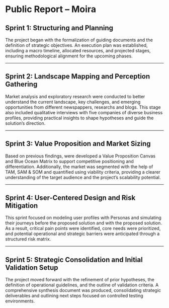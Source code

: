 # **Public Report – Moira**

## **Sprint 1: Structuring and Planning**

The project began with the formalization of guiding documents and the definition of strategic objectives. An execution plan was established, including a macro timeline, allocated resources, and projected stages, ensuring methodological alignment for the upcoming phases.

---

## **Sprint 2: Landscape Mapping and Perception Gathering**

Market analysis and exploratory research were conducted to better understand the current landscape, key challenges, and emerging opportunities from different newspappers, researchs and blogs. This stage also included qualitative interviews with five companies of diverse business profiles, providing practical insights to shape hypotheses and guide the solution’s direction.

---

## **Sprint 3: Value Proposition and Market Sizing**

Based on previous findings, were developed a Value Proposition Canvas and Blue Ocean Matrix to support competitive positioning and differentiation. Additionally, the market was segmented with the help of TAM, SAM & SOM and quantified using viability criteria, providing a clearer understanding of the target audience and the project’s scalability potential.

---

## **Sprint 4: User-Centered Design and Risk Mitigation**

This sprint focused on modeling user profiles with Personas and simulating their journeys before the proposed solution and with the proposed solution. As a result, critical pain points were identified, core needs were prioritized, and potential operational and strategic barriers were anticipated through a structured risk matrix.

---

## **Sprint 5: Strategic Consolidation and Initial Validation Setup**

The project moved forward with the refinement of prior hypotheses, the definition of operational guidelines, and the outline of validation criteria. A comprehensive synthesis document was produced, consolidating strategic deliverables and outlining next steps focused on controlled testing environments.